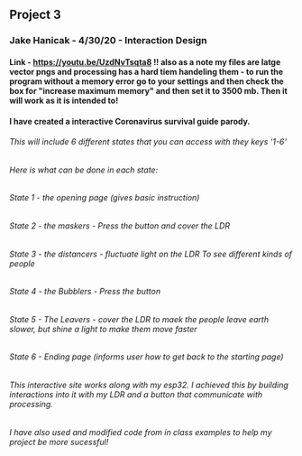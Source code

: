 ## Project 3 
### Jake Hanicak -  4/30/20 - Interaction Design

#### Link - https://youtu.be/UzdNvTsqta8 !! also as a note my files are latge vector pngs and processing has a hard tiem handeling them - to run the program without a memory error go to your settings and then check the box for "increase maximum memory" and then set it to 3500 mb. Then it will work as it is intended to!

#### I have created a interactive Coronavirus survival guide parody.

###### This will include 6 different states that you can access with they keys '1-6'

###### Here is what can be done in each state:
###### State 1 - the opening page (gives basic instruction)
###### State 2 - the maskers - Press the button and cover the LDR 
###### State 3 - the distancers - fluctuate light on the LDR To see different kinds of people
###### State 4 - the Bubblers - Press the button
###### State 5 - The Leavers - cover the LDR to maek the people leave earth slower, but shine a light to make them move faster
###### State 6 - Ending page (informs user how to get back to the starting page)

###### This interactive site works along with my esp32. I achieved this by building interactions into it with my LDR and a button that communicate with processing. 

###### I have also used and modified code from in class examples to help my project be more sucessful!
